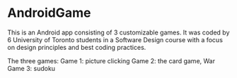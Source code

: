 # AndroidGame
This is an Android app consisting of 3 customizable games. It was coded by 6 University of Toronto students in a Software Design course
with a focus on design principles and best coding practices. 

The three games:
Game 1: picture clicking 
Game 2: the card game, War
Game 3: sudoku
